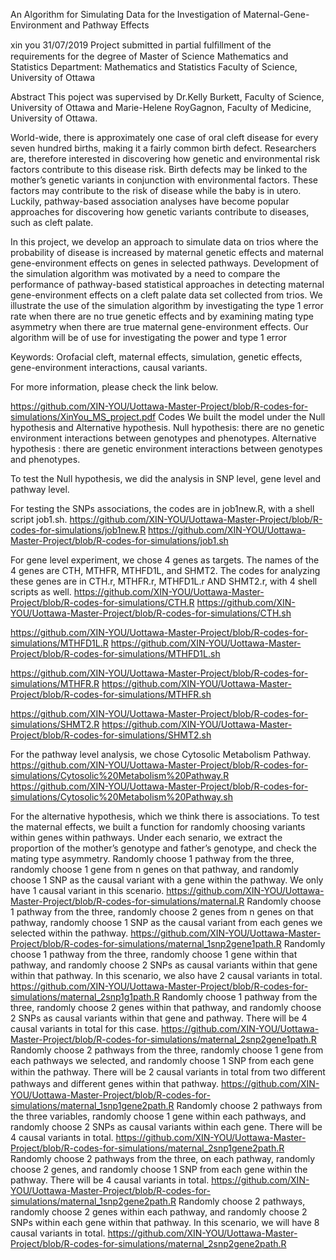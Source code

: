 An Algorithm for Simulating Data for the Investigation of Maternal-Gene-Environment and Pathway Effects

xin you
31/07/2019
Project submitted in partial fulﬁllment of the requirements for the degree of Master of Science Mathematics and Statistics Department: Mathematics and Statistics Faculty of Science, University of Ottawa

Abstract
This poject was supervised by Dr.Kelly Burkett, Faculty of Science, University of Ottawa and Marie-Helene RoyGagnon, Faculty of Medicine, University of Ottawa.

World-wide, there is approximately one case of oral cleft disease for every seven hundred births, making it a fairly common birth defect. Researchers are, therefore interested in discovering how genetic and environmental risk factors contribute to this disease risk. Birth defects may be linked to the mother’s genetic variants in conjunction with environmental factors. These factors may contribute to the risk of disease while the baby is in utero. Luckily, pathway-based association analyses have become popular approaches for discovering how genetic variants contribute to diseases, such as cleft palate.

In this project, we develop an approach to simulate data on trios where the probability of disease is increased by maternal genetic effects and maternal gene-environment effects on genes in selected pathways. Development of the simulation algorithm was motivated by a need to compare the performance of pathway-based statistical approaches in detecting maternal gene-environment effects on a cleft palate data set collected from trios. We illustrate the use of the simulation algorithm by investigating the type 1 error rate when there are no true genetic effects and by examining mating type asymmetry when there are true maternal gene-environment effects. Our algorithm will be of use for investigating the power and type 1 error

Keywords: Orofacial cleft, maternal effects, simulation, genetic effects, gene-environment interactions, causal variants.

For more information, please check the link below.

https://github.com/XIN-YOU/Uottawa-Master-Project/blob/R-codes-for-simulations/XinYou_MS_project.pdf
Codes
We built the model under the Null hypothesis and Alternative hypothesis. Null hypothesis: there are no genetic environment interactions between genotypes and phenotypes. Alternative hypothesis : there are genetic environment interactions between genotypes and phenotypes.

To test the Null hypothesis, we did the analysis in SNP level, gene level and pathway level.

For testing the SNPs associations, the codes are in job1new.R, with a shell script job1.sh.
https://github.com/XIN-YOU/Uottawa-Master-Project/blob/R-codes-for-simulations/job1new.R https://github.com/XIN-YOU/Uottawa-Master-Project/blob/R-codes-for-simulations/job1.sh

For gene level experiment, we chose 4 genes as targets. The names of the 4 genes are CTH, MTHFR, MTHFD1L, and SHMT2. The codes for analyzing these genes are in CTH.r, MTHFR.r, MTHFD1L.r AND SHMT2.r, with 4 shell scripts as well.
https://github.com/XIN-YOU/Uottawa-Master-Project/blob/R-codes-for-simulations/CTH.R https://github.com/XIN-YOU/Uottawa-Master-Project/blob/R-codes-for-simulations/CTH.sh

https://github.com/XIN-YOU/Uottawa-Master-Project/blob/R-codes-for-simulations/MTHFD1L.R https://github.com/XIN-YOU/Uottawa-Master-Project/blob/R-codes-for-simulations/MTHFD1L.sh

https://github.com/XIN-YOU/Uottawa-Master-Project/blob/R-codes-for-simulations/MTHFR.R
https://github.com/XIN-YOU/Uottawa-Master-Project/blob/R-codes-for-simulations/MTHFR.sh

https://github.com/XIN-YOU/Uottawa-Master-Project/blob/R-codes-for-simulations/SHMT2.R https://github.com/XIN-YOU/Uottawa-Master-Project/blob/R-codes-for-simulations/SHMT2.sh

For the pathway level analysis, we chose Cytosolic Metabolism Pathway.
https://github.com/XIN-YOU/Uottawa-Master-Project/blob/R-codes-for-simulations/Cytosolic%20Metabolism%20Pathway.R https://github.com/XIN-YOU/Uottawa-Master-Project/blob/R-codes-for-simulations/Cytosolic%20Metabolism%20Pathway.sh

For the alternative hypothesis, which we think there is associations. To test the maternal effects, we built a function for randomly choosing variants within genes within pathways. Under each senario, we extract the proportion of the mother’s genotype and father’s genotype, and check the mating type asymmetry.
Randomly choose 1 pathway from the three, randomly choose 1 gene from n genes on that pathway, and randomly choose 1 SNP as the causal variant with a gene within the pathway. We only have 1 causal variant in this scenario.
https://github.com/XIN-YOU/Uottawa-Master-Project/blob/R-codes-for-simulations/maternal.R
Randomly choose 1 pathway from the three, randomly choose 2 genes from n genes on that pathway, randomly choose 1 SNP as the causal variant from each genes we selected within the pathway.
https://github.com/XIN-YOU/Uottawa-Master-Project/blob/R-codes-for-simulations/maternal_1snp2gene1path.R
Randomly choose 1 pathway from the three, randomly choose 1 gene within that pathway, and randomly choose 2 SNPs as causal variants within that gene within that pathway. In this scenario, we also have 2 causal variants in total.
https://github.com/XIN-YOU/Uottawa-Master-Project/blob/R-codes-for-simulations/maternal_2snp1g1path.R
Randomly choose 1 pathway from the three, randomly choose 2 genes within that pathway, and randomly choose 2 SNPs as causal variants within that gene and pathway. There will be 4 causal variants in total for this case.
https://github.com/XIN-YOU/Uottawa-Master-Project/blob/R-codes-for-simulations/maternal_2snp2gene1path.R
Randomly choose 2 pathways from the three, randomly choose 1 gene from each pathways we selected, and randomly choose 1 SNP from each gene within the pathway. There will be 2 causal variants in total from two diﬀerent pathways and diﬀerent genes within that pathway.
https://github.com/XIN-YOU/Uottawa-Master-Project/blob/R-codes-for-simulations/maternal_1snp1gene2path.R
Randomly choose 2 pathways from the three variables, randomly choose 1 gene within each pathways, and randomly choose 2 SNPs as causal variants within each gene. There will be 4 causal variants in total.
https://github.com/XIN-YOU/Uottawa-Master-Project/blob/R-codes-for-simulations/maternal_2snp1gene2path.R
Randomly choose 2 pathways from the three, on each pathway, randomly choose 2 genes, and randomly choose 1 SNP from each gene within the pathway. There will be 4 causal variants in total.
https://github.com/XIN-YOU/Uottawa-Master-Project/blob/R-codes-for-simulations/maternal_1snp2gene2path.R
Randomly choose 2 pathways, randomly choose 2 genes within each pathway, and randomly choose 2 SNPs within each gene within that pathway. In this scenario, we will have 8 causal variants in total.
https://github.com/XIN-YOU/Uottawa-Master-Project/blob/R-codes-for-simulations/maternal_2snp2gene2path.R
